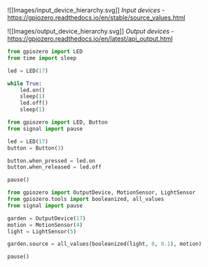 

![[Images/input_device_hierarchy.svg]]
*Input devices* - https://gpiozero.readthedocs.io/en/stable/source_values.html

![[Images/output_device_hierarchy.svg]]
*Output devices* - https://gpiozero.readthedocs.io/en/latest/api_output.html


```python
from gpiozero import LED
from time import sleep

led = LED(17)

while True:
    led.on()
    sleep(1)
    led.off()
    sleep(1)
```

```python
from gpiozero import LED, Button
from signal import pause

led = LED(17)
button = Button(3)

button.when_pressed = led.on
button.when_released = led.off

pause()
```

```python
from gpiozero import OutputDevice, MotionSensor, LightSensor
from gpiozero.tools import booleanized, all_values
from signal import pause

garden = OutputDevice(17)
motion = MotionSensor(4)
light = LightSensor(5)

garden.source = all_values(booleanized(light, 0, 0.1), motion)

pause()
```

